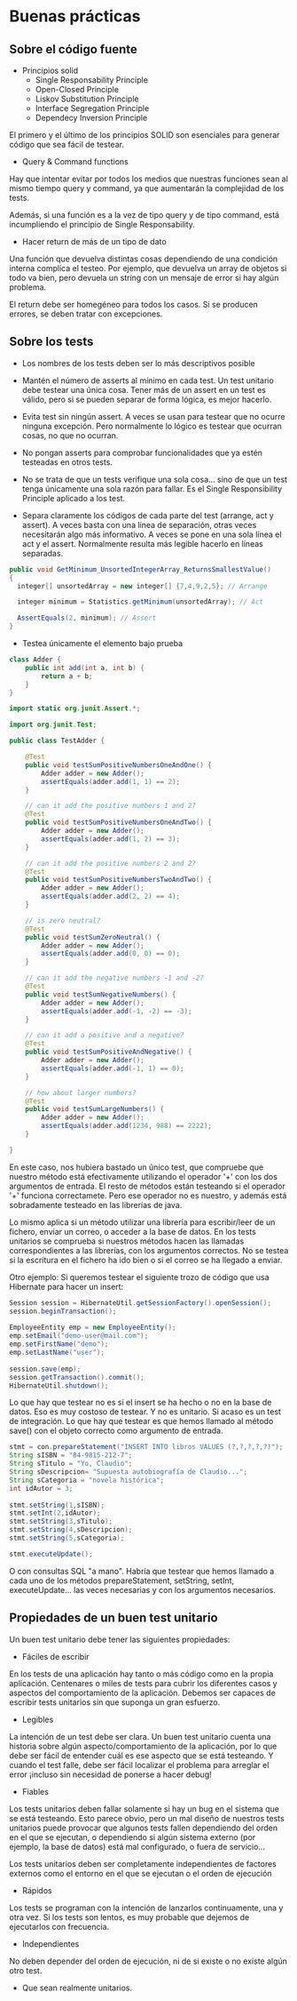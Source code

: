 Buenas prácticas
================

Sobre el código fuente
----------------------

- Principios solid
    - Single Responsability Principle
    - Open-Closed Principle
    - Liskov Substitution Principle
    - Interface Segregation Principle
    - Dependecy Inversion Principle
  
El primero y el último de los principios SOLID son esenciales para generar código que sea fácil de testear.

- Query & Command functions

Hay que intentar evitar por todos los medios que nuestras funciones sean al mismo tiempo query y command, ya que aumentarán la complejidad de los tests.

Además, si una función es a la vez de tipo query y de tipo command, está incumpliendo el principio de Single Responsability.

- Hacer return de más de un tipo de dato

Una función que devuelva distintas cosas dependiendo de una condición interna complica el testeo. Por ejemplo, que devuelva un array de objetos si todo va bien, pero devuela un string con un mensaje de error si hay algún problema.

El return debe ser homegéneo para todos los casos. Si se producen errores, se deben tratar con excepciones.
 

Sobre los tests
---------------

- Los nombres de los tests deben ser lo más descriptivos posible

- Mantén el número de asserts al mínimo en cada test. Un test unitario debe testear una única cosa. Tener más de un assert en un test es válido, pero si se pueden separar de forma lógica, es mejor hacerlo.

- Evita test sin ningún assert. A veces se usan para testear que no ocurre ninguna excepción. Pero normalmente lo lógico es testear que ocurran cosas, no que no ocurran.

- No pongan asserts para comprobar funcionalidades que ya estén testeadas en otros tests.

- No se trata de que un tests verifique una sola cosa... sino de que un test tenga únicamente una sola razón para fallar. Es el Single Responsibility Principle aplicado a los test.

- Separa claramente los códigos de cada parte del test (arrange, act y assert). A veces basta con una línea de separación, otras veces necesitarán algo más informativo. A veces se pone en una sola línea el act y el assert. Normalmente resulta más legible hacerlo en líneas separadas.

```java
public void GetMinimum_UnsortedIntegerArray_ReturnsSmallestValue()
{
  integer[] unsortedArray = new integer[] {7,4,9,2,5}; // Arrange

  integer minimum = Statistics.getMinimum(unsortedArray); // Act

  AssertEquals(2, minimum); // Assert
}
```

- Testea únicamente el elemento bajo prueba

```java
class Adder {
    public int add(int a, int b) {
        return a + b;
    }
}
```

```java
import static org.junit.Assert.*;

import org.junit.Test;

public class TestAdder {

    @Test
    public void testSumPositiveNumbersOneAndOne() {
        Adder adder = new Adder();
        assertEquals(adder.add(1, 1) == 2);
    }

    // can it add the positive numbers 1 and 2?
    @Test
    public void testSumPositiveNumbersOneAndTwo() {
        Adder adder = new Adder();
        assertEquals(adder.add(1, 2) == 3);
    }

    // can it add the positive numbers 2 and 2?
    @Test
    public void testSumPositiveNumbersTwoAndTwo() {
        Adder adder = new Adder();
        assertEquals(adder.add(2, 2) == 4);
    }

    // is zero neutral?
    @Test
    public void testSumZeroNeutral() {
        Adder adder = new Adder();
        assertEquals(adder.add(0, 0) == 0);
    }

    // can it add the negative numbers -1 and -2?
    @Test
    public void testSumNegativeNumbers() {
        Adder adder = new Adder();
        assertEquals(adder.add(-1, -2) == -3);
    }

    // can it add a positive and a negative?
    @Test
    public void testSumPositiveAndNegative() {
        Adder adder = new Adder();
        assertEquals(adder.add(-1, 1) == 0);
    }

    // how about larger numbers?
    @Test
    public void testSumLargeNumbers() {
        Adder adder = new Adder();
        assertEquals(adder.add(1234, 988) == 2222);
    }

}
```

En este caso, nos hubiera bastado un único test, que compruebe que nuestro método está efectivamente utilizando el operador '+' con los dos argumentos de entrada. El resto de métodos están testeando si el operador '+' funciona correctamete. Pero ese operador no es nuestro, y además está sobradamente testeado en las librerías de java.

Lo mismo aplica si un método utilizar una librería para escribir/leer de un fichero, enviar un correo, o acceder a la base de datos. En los tests unitarios se comprueba si nuestros métodos hacen las llamadas correspondientes a las librerías, con los argumentos correctos. No se testea si la escritura en el fichero ha ido bien o si el correo se ha llegado a enviar.

Otro ejemplo: Si queremos testear el siguiente trozo de código que usa Hibernate para hacer un insert:

```java
Session session = HibernateUtil.getSessionFactory().openSession();
session.beginTransaction();
        
EmployeeEntity emp = new EmployeeEntity();
emp.setEmail("demo-user@mail.com");
emp.setFirstName("demo");
emp.setLastName("user");
 
session.save(emp);
session.getTransaction().commit();
HibernateUtil.shutdown();
```

Lo que hay que testear no es si el insert se ha hecho o no en la base de datos. Eso es muy costoso de testear. Y no es unitario. Si acaso es un test de integración. Lo que hay que testear es que hemos llamado al método save() con el objeto correcto como argumento de entrada.

```java
stmt = con.prepareStatement("INSERT INTO libros VALUES (?,?,?,?,?)");
String sISBN = "84-9815-212-7";
String sTitulo = "Yo, Claudio";
String sDescripcion= "Supuesta autobiografía de Claudio...";
String sCategoria = "novela histórica";
int idAutor = 3;
   
stmt.setString(1,sISBN);
stmt.setInt(2,idAutor);
stmt.setString(3,sTitulo);
stmt.setString(4,sDescripcion);
stmt.setString(5,sCategoria);

stmt.executeUpdate();
```

O con consultas SQL "a mano". Habría que testear que hemos llamado a cada uno de los métodos prepareStatement, setString, setInt, executeUpdate... las veces necesarias y con los argumentos necesarios.



Propiedades de un buen test unitario
------------------------------------

Un buen test unitario debe tener las siguientes propiedades:


- Fáciles de escribir

En los tests de una aplicación hay tanto o más código como en la propia aplicación. Centenares o miles de tests para cubrir los diferentes casos y aspectos del comportamiento de la aplicación. Debemos ser capaces de escribir tests unitarios sin que suponga un gran esfuerzo.

- Legibles

La intención de un test debe ser clara. Un buen test unitario cuenta una historia sobre algún aspecto/comportamiento de la aplicación, por lo que debe ser fácil de entender cuál es ese aspecto que se está testeando. Y cuando el test falle, debe ser fácil localizar el problema para arreglar el error ¡incluso sin necesidad de ponerse a hacer debug!


- Fiables

Los tests unitarios deben fallar solamente si hay un bug en el sistema que se está testeando. Esto parece obvio, pero un mal diseño de nuestros tests unitarios puede provocar que algunos tests fallen dependiendo del orden en el que se ejecutan, o dependiendo si algún sistema externo (por ejemplo, la base de datos) está mal configurado, o fuera de servicio...

Los tests unitarios deben ser completamente independientes de factores externos como el entorno en el que se ejecutan o el orden de ejecución

 
- Rápidos

Los tests se programan con la intención de lanzarlos continuamente, una y otra vez. Si los tests son lentos, es muy probable que dejemos de ejecutarlos con frecuencia.

- Independientes

No deben depender del orden de ejecución, ni de si existe o no existe algún otro test.

- Que sean realmente unitarios.





